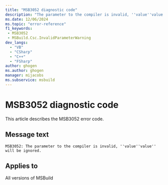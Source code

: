 ```yaml
---
title: "MSB3052 diagnostic code"
description: "The parameter to the compiler is invalid, ''value''value'' will be ignored."
ms.date: 12/06/2024
ms.topic: "error-reference"
f1_keywords:
 - MSB3052
 - MSBuild.Csc.InvalidParameterWarning
dev_langs:
  - "VB"
  - "CSharp"
  - "C++"
  - "FSharp"
author: ghogen
ms.author: ghogen
manager: mijacobs
ms.subservice: msbuild
---
```


# MSB3052 diagnostic code

<!-- :::ErrorDefinitionDescription::: -->
<!-- :::editable-content name="introDescription"::: -->
This article describes the MSB3052 error code.
<!-- :::editable-content-end::: -->

## Message text

```output
MSB3052: The parameter to the compiler is invalid, ''value''value'' will be ignored.
```

<!-- :::editable-content name="postOutputDescription"::: -->
<!--
{StrBegin="MSB3052: "}
-->
<!-- :::editable-content-end::: -->
<!-- :::ErrorDefinitionDescription-end::: -->

## Applies to

All versions of MSBuild
